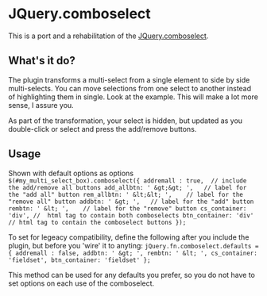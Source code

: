 JQuery.comboselect
==================
This is a port and a rehabilitation of the [JQuery.comboselect](http://plugins.jquery.com/project/comboselect).

What's it do?
-------------
The plugin transforms a multi-select from a single element to side by side multi-selects. You can move selections from one select to another instead of highlighting them in single.  Look at the example. This will make a lot more sense, I assure you.

As part of the transformation, your select is hidden, but updated as you double-click or select and press the add/remove buttons.

Usage
-----
Shown with default options as options
`
$(#my_multi_select_box).comboselect({
    addremall : true,  // include the add/remove all buttons
		add_allbtn: ' &gt;&gt; ',   // label for the "add all" button
    rem_allbtn: ' &lt;&lt; ',    // label for the "remove all" button
		addbtn: ' &gt; ',   // label for the "add" button
    rembtn: ' &lt; ',    // label for the "remove" button
    cs_container: 'div', //  html tag to contain both comboselects
    btn_container: 'div' // html tag to contain the comboselect buttons
});
`


To set for legeacy compatibility, define the following after you include the plugin, but before you 'wire' it to anyting:
`
jQuery.fn.comboselect.defaults = {
    addremall : false,
		addbtn: ' &gt; ',
    rembtn: ' &lt; ',
    cs_container: 'fieldset',
    btn_container: 'fieldset'
};
`

This method can be used for any defaults you prefer, so you do not have to set options on each use of the comboselect.